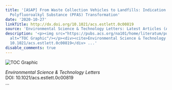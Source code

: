 ```yaml
---
title: '[ASAP] From Waste Collection Vehicles to Landfills: Indication of Per- and
  Polyfluoroalkyl Substance (PFAS) Transformation'
date: '2020-10-27'
linkTitle: http://dx.doi.org/10.1021/acs.estlett.0c00819
source: 'Environmental Science & Technology Letters: Latest Articles (ACS Publications)'
description: '<p><img src="https://pubs.acs.org/na101/home/literatum/publisher/achs/journals/content/estlcu/0/estlcu.ahead-of-print/acs.estlett.0c00819/20201027/images/medium/ez0c00819_0004.gif"
  alt="TOC Graphic"/></p><div><cite>Environmental Science & Technology Letters</cite></div><div>DOI:
  10.1021/acs.estlett.0c00819</div> ...'
disable_comments: true
---
```

<p><img src="https://pubs.acs.org/na101/home/literatum/publisher/achs/journals/content/estlcu/0/estlcu.ahead-of-print/acs.estlett.0c00819/20201027/images/medium/ez0c00819_0004.gif" alt="TOC Graphic"/></p><div><cite>Environmental Science & Technology Letters</cite></div><div>DOI: 10.1021/acs.estlett.0c00819</div> ...